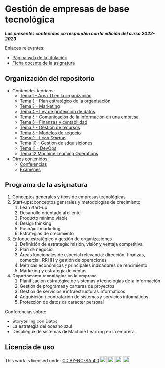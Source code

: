 # Gestión de empresas de base tecnológica

**_Los presentes contenidos corresponden con la edición del curso 2022-2023_**

Enlaces relevantes:

- [Página web de la titulación](https://informatica.ucm.es/master-en-ingenieria-informatica)
- [Ficha docente de la asignatura](docs/fichaDocente.pdf)

## Organización del repositorio

- Contenidos teóricos:
  - [Tema 1 - Área TI en la organización](tema1_areaTIenLaOrganizacion)
  - [Tema 2 - Plan estratégico de la organización](tema2_planEstratégicoDeLaOrganización)
  - [Tema 3 - Marketing](tema3_marketing)
  - [Tema 4 - Ley de protección de datos](tema4_leyDeProteccionDeDatos)
  - [Tema 5 - Comunicación de la información en una empresa](tema5_comunicacionDeInformacionEnUnaEmpresa)
  - [Tema 6 - Finanzas y contabilidad](tema6_finazasYContabilidad)
  - [Tema 7 - Gestión de recursos](tema7_gestionDeRecursos)
  - [Tema 8 - Modelos de negocio](tema8_modelosDeNegocio)
  - [Tema 9 - Lean Startup](tema9_leanStartup)
  - [Tema 10 - Gestión de adquisiciones](tema10_gestionDeAdquisiciones)
  - [Tema 11 - DevOps](tema11_devOps)
  - [Tema 12 Machine Learning Operations](tema12_machineLearningOperations)
- Otros contenidos:
  - [Conferencias](conferencias)
  - [Exámenes](examenes)

## Programa de la asignatura

1. Conceptos generales y tipos de empresas tecnológicas
2. Start-ups: conceptos generales y metodologías de crecimiento
   1. Lean start-up
   2. Desarrollo orientado al cliente
   3. Producto mínimo viable
   4. Design thinking
   5. Push/pull marketing
   6. Estrategias de crecimiento
3. Enfoque estratégico y gestión de organizaciones
   1. Definición de estrategia: misión, visión y ventaja competitiva
   2. Plan de negocio
   3. Áreas funcionales de especial relevancia: dirección, finanzas, comercial, RRHH y gestión de operaciones
   4. Métricas económicas y principales indicadores de rendimiento
   5. Márketing y estrategia de ventas
4. Departamento tecnológico en la empresa
   1. Planificación estratégica de sistemas y tecnologías de la información
   2. Gestión de programas y carteras de proyectos
   3. Gestión de servicios e infraestructuras informáticos
   4. Adquisición / contratación de sistemas y servicios informáticos
   5. Protección de datos de carácter personal

Conferencias sobre:
- Storytelling con Datos
- La estrategia del océano azul
- Despliegue de sistemas de Machine Learning en la empresa

## Licencia de uso

<p xmlns:cc="http://creativecommons.org/ns#" >This work is licensed under <a href="https://creativecommons.org/licenses/by-nc-sa/4.0/?ref=chooser-v1" target="_blank" rel="license noopener noreferrer" style="display:inline-block;">CC BY-NC-SA 4.0<img style="height:22px!important;margin-left:3px;vertical-align:text-bottom;" src="https://mirrors.creativecommons.org/presskit/icons/cc.svg?ref=chooser-v1" alt=""><img style="height:22px!important;margin-left:3px;vertical-align:text-bottom;" src="https://mirrors.creativecommons.org/presskit/icons/by.svg?ref=chooser-v1" alt=""><img style="height:22px!important;margin-left:3px;vertical-align:text-bottom;" src="https://mirrors.creativecommons.org/presskit/icons/nc.svg?ref=chooser-v1" alt=""><img style="height:22px!important;margin-left:3px;vertical-align:text-bottom;" src="https://mirrors.creativecommons.org/presskit/icons/sa.svg?ref=chooser-v1" alt=""></a></p>